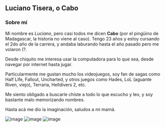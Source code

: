 ## **Luciano Tisera, o Cabo**
### Sobre mí

Mi nombre es *Luciano*, pero casi todos me dicen **Cabo** (por el pingüino de Madagascar, la historia no viene al caso). Tengo 23 años y estoy cursando el 2do año de la carrera, y andaba laburando hasta el año pasado pero me volaron (?.

Desde chiquito me interesa usar la computadora para lo que sea, desde navegar por internet hasta jugar.

Particularmente me gustan mucho los videojuegos, soy fan de sagas como Half Life, Fallout, Uncharted, y otros juegos como Hades, LoL (aguante Riven, viejo), Terraria,  Helldivers 2, etc.

Me siento obligado a buscarle chiste a todo lo que escucho y leo, y soy bastante malo memorizando nombres.

Hasta acá me dio la imaginación, saludos a mi mamá.

![image](https://github.com/user-attachments/assets/c3b85f07-b6dc-4cb3-8cae-02083a15de80)
![image](https://github.com/user-attachments/assets/ca429f9e-aa81-4799-a782-7dc0986d3e67)
![image](https://github.com/user-attachments/assets/5686ff04-d5fd-41da-b7d7-fea02a68bf74)
